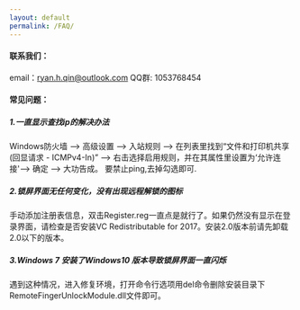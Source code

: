```yaml
---
layout: default
permalink: /FAQ/
---
```




#### 联系我们：

email：ryan.h.qin@outlook.com
QQ群:      1053768454

#### 常见问题：

##### 1.一直显示查找ip的解决办法

Windows防火墙 --> 高级设置 --> 入站规则 --> 在列表里找到“文件和打印机共享(回显请求 - ICMPv4-In)” --> 右击选择启用规则，并在其属性里设置为‘允许连接'--> 确定 --> 大功告成。
要禁止ping,去掉勾选即可.

##### 2.锁屏界面无任何变化，没有出现远程解锁的图标

手动添加注册表信息，双击Register.reg一直点是就行了。如果仍然没有显示在登录界面，请检查是否安装VC Redistributable for 2017。安装2.0版本前请先卸载2.0以下的版本。

##### 3.Windows 7 安装了Windows10 版本导致锁屏界面一直闪烁

遇到这种情况，进入修复环境，打开命令行选项用del命令删除安装目录下RemoteFingerUnlockModule.dll文件即可。